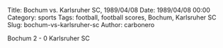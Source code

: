 Title: Bochum vs. Karlsruher SC, 1989/04/08
Date: 1989/04/08 00:00
Category: sports
Tags: football, football scores, Bochum, Karlsruher SC
Slug: bochum-vs-karlsruher-sc
Author: carbonero


Bochum 2 - 0 Karlsruher SC
